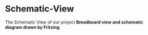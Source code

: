# Schematic-View
The Schematic View of our project
**Breadboard view and schematic diagram drawn by Fritzing**
